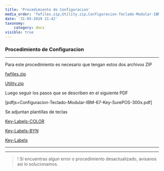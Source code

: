 ```yaml
---
title: 'Procedimiento de Configuracion'
media_order: 'fwfiles.zip,Utility.zip,Configuracion-Teclado-Modular-IBM-67-Key-SurePOS-300x.pdf,Teclado-Modular-IBM-67-Key-Labels-color.pdf,Teclado-Modular-IBM-67-Key-Labels.pdf,Teclado Modular IBM 67-Key POS-Color.pdf'
date: '31-05-2019 21:42'
taxonomy:
    category: docs
visible: true
---
```


### Procedimiento de Configuracion
--------


Para este procedimiento es necesario que tengan estos dos archivos ZIP

[fwfiles.zip](fwfiles.zip)

[Utility.zip](Utility.zip)

Luego seguir los pasos que se describen en el siguiente PDF

[pdfjs=Configuracion-Teclado-Modular-IBM-67-Key-SurePOS-300x.pdf]

Se adjuntan plantillas de teclas 

[Key-Labels-COLOR](Teclado-Modular-IBM-67-Key-Labels-color.pdf)

[Key-Labels-BYN](Teclado-Modular-IBM-67-Key-Labels.pdf)

[Key-Labels](Teclado%20Modular%20IBM%2067-Key%20POS-Color.pdf)

-------





--------

>! Si encuentras algun error o procedimiento desactualizado, avisanos asi lo solucionamos.



